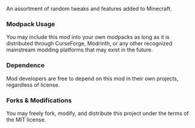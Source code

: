 An assortment of random tweaks and features added to Minecraft.

### **Modpack Usage**
You may include this mod into your own modpacks as long as it is distributed through CurseForge, Modrinth, or any other recognized mainstream modding platforms that may exist in the future.

### **Dependence**
Mod developers are free to depend on this mod in their own projects, regardless of license.

### **Forks & Modifications**
You may freely fork, modify, and distribute this project under the terms of the MIT license.